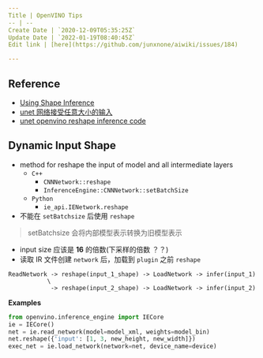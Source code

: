```yaml
---
Title | OpenVINO Tips
-- | --
Create Date | `2020-12-09T05:35:25Z`
Update Date | `2022-01-19T08:40:45Z`
Edit link | [here](https://github.com/junxnone/aiwiki/issues/184)

---
```

## Reference
- [Using Shape Inference](https://docs.openvinotoolkit.org/latest/openvino_docs_IE_DG_ShapeInference.html)
- [unet 网络接受任意大小的输入](https://www.cnblogs.com/fanhaha/p/7867301.html)
- [unet openvino reshape inference code](https://github.com/IntelAI/unet/blob/master/2D/openvino/inference_openvino.py#L252)

## Dynamic Input Shape
- method for reshape the input  of model and all intermediate layers
  - `C++` 
    - `CNNNetwork::reshape`
    - `InferenceEngine::CNNNetwork::setBatchSize`
  - `Python` 
    - `ie_api.IENetwork.reshape`
- 不能在 `setBatchsize` 后使用 `reshape`
> setBatchsize 会将内部模型表示转换为旧模型表示
- input size 应该是 **16** 的倍数(下采样的倍数 ？？)
- 读取 IR 文件创建 `network` 后，加载到 `plugin` 之前 `reshape`

```
ReadNetwork -> reshape(input_1_shape) -> LoadNetwork -> infer(input_1)
           \
            -> reshape(input_2_shape) -> LoadNetwork -> infer(input_2)
```

**Examples**

```python
from openvino.inference_engine import IECore
ie = IECore()
net = ie.read_network(model=model_xml, weights=model_bin)
net.reshape({'input': [1, 3, new_height, new_width]})
exec_net = ie.load_network(network=net, device_name=device)
```
